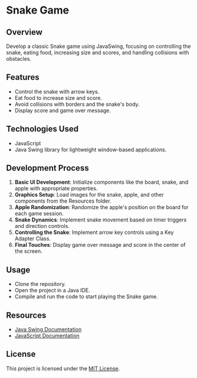 # Snake Game

## Overview
Develop a classic Snake game using JavaSwing, focusing on controlling the snake, eating food, increasing size and scores, and handling collisions with obstacles.

## Features
- Control the snake with arrow keys.
- Eat food to increase size and score.
- Avoid collisions with borders and the snake's body.
- Display score and game over message.

## Technologies Used
- JavaScript
- Java Swing library for lightweight window-based applications.

## Development Process
1. **Basic UI Development**: Initialize components like the board, snake, and apple with appropriate properties.
2. **Graphics Setup**: Load images for the snake, apple, and other components from the Resources folder.
3. **Apple Randomization**: Randomize the apple's position on the board for each game session.
4. **Snake Dynamics**: Implement snake movement based on timer triggers and direction controls.
5. **Controlling the Snake**: Implement arrow key controls using a Key Adapter Class.
6. **Final Touches**: Display game over message and score in the center of the screen.

## Usage
- Clone the repository.
- Open the project in a Java IDE.
- Compile and run the code to start playing the Snake game.

## Resources
- [Java Swing Documentation](https://docs.oracle.com/javase/tutorial/uiswing/)
- [JavaScript Documentation](https://developer.mozilla.org/en-US/docs/Web/JavaScript)

## License
This project is licensed under the [MIT License](LICENSE).
